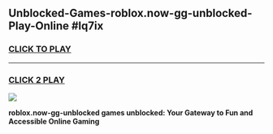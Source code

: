 
## Unblocked-Games-roblox.now-gg-unblocked-Play-Online #lq7ix
<h3>
<a href="https://news.freeplayer.one?title=roblox.now-gg-unblocked&ref=3">CLICK TO PLAY</a></h3>
<hr>

<h3>
<a href="https://news.freeplayer.one?title=roblox.now-gg-unblocked&ref=3">CLICK 2 PLAY</a>
  
</h3>

<a href="https://news.freeplayer.one?title=roblox.now-gg-unblocked&ref=3"><img src="https://clearcache.store/games.png"></a>


**roblox.now-gg-unblocked games unblocked: Your Gateway to Fun and Accessible Online Gaming**
